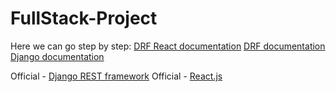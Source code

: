 # FullStack-Project

Here we can go step by step:
[DRF React documentation](DRF_React.md)
[DRF documentation](DRF.md)
[Django documentation](Django.md)

Official - [Django REST framework](https://django-rest-framework.org/)
Official - [React.js](https://reactjs.org/)


